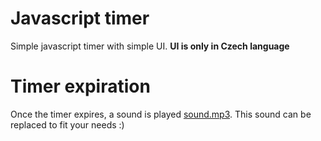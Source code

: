 # Javascript timer
Simple javascript timer with simple UI. **UI is only in Czech language** 

# Timer expiration
Once the timer expires, a sound is played [sound.mp3](https://github.com/lopatar/TimerJs/blob/master/sound.mp3). This sound can be replaced to fit your needs :)
